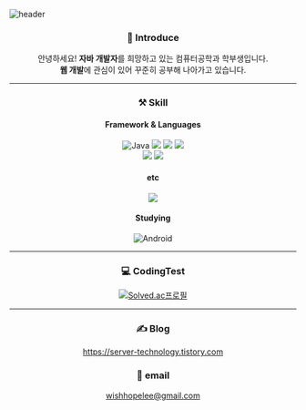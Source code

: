 ![header](https://capsule-render.vercel.app/api?type=slice&color=auto&height=300&section=header&text=w1shope&fontColor=ffffff&fontSize=90&fontAlign=75&fontAlignY=35)

<div align="center">

### 🙌 Introduce  
안녕하세요! **자바 개발자**를 희망하고 있는 컴퓨터공학과 학부생입니다.    
**웹 개발**에 관심이 있어 꾸준히 공부해 나아가고 있습니다.
___

### ⚒️ Skill 
#### Framework & Languages
![Java](https://img.shields.io/badge/java-%23ED8B00.svg?style=for-the-badge&logo=openjdk&logoColor=white) <img src="https://img.shields.io/badge/JavaScript-F7DF1E?style=for-the-badge&logo=JavaScript&logoColor=white"> <img src="https://img.shields.io/badge/python-3776AB?style=for-the-badge&logo=Python&logoColor=white"> <img src="https://img.shields.io/badge/Kotlin-7F52FF?style=for-the-badge&logo=Kotlin&logoColor=white">  
<img src="https://img.shields.io/badge/Spring-6DB33F?style=for-the-badge&logo=Spring&logoColor=white"> <img src="https://img.shields.io/badge/MySQL-4479A1?style=for-the-badge&logo=MySQL&logoColor=white">

#### etc
<img src="https://img.shields.io/badge/Git-F05032?style=for-the-badge&logo=Git&logoColor=white">

#### Studying
![Android](https://img.shields.io/badge/Android-3DDC84?style=for-the-badge&logo=android&logoColor=white)
___

### 💻 CodingTest
[![Solved.ac프로필](http://mazassumnida.wtf/api/v2/generate_badge?boj=wishhope)](https://solved.ac/wishhope)
___

### ✍️ Blog
https://server-technology.tistory.com

### 📧 email  
wishhopelee@gmail.com
</div>
